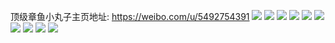 顶级章鱼小丸子主页地址: https://weibo.com/u/5492754391 
![](https://wx4.sinaimg.cn/mw2000/005ZJ2kLly1h8xnqpy82uj32152qhnpf.jpg) 
![](https://wx4.sinaimg.cn/mw2000/005ZJ2kLly1h8xnqdqmmij324f2ux1l0.jpg) 
![](https://wx4.sinaimg.cn/mw2000/005ZJ2kLly1h8xnpymafej32832z3nph.jpg) 
![](https://wx4.sinaimg.cn/mw2000/005ZJ2kLly1h8xnpj3p0dj32032sjqv8.jpg) 
![](https://wx4.sinaimg.cn/mw2000/005ZJ2kLly1h5jknzolibj31760s27cg.jpg) 
![](https://wx4.sinaimg.cn/mw2000/005ZJ2kLly1h4cud2t044j32c02c01ky.jpg) 
![](https://wx4.sinaimg.cn/mw2000/005ZJ2kLly1h4cud9104hj32c02c04qr.jpg) 
![](https://wx4.sinaimg.cn/mw2000/005ZJ2kLly1h4cudawkx0j33402c07wj.jpg) 
![](https://wx4.sinaimg.cn/mw2000/005ZJ2kLly1h4cudbirzhj30zo1hjgz9.jpg) 
![](https://wx4.sinaimg.cn/mw2000/005ZJ2kLly1h4cudc1jkaj31hc0u019k.jpg) 
